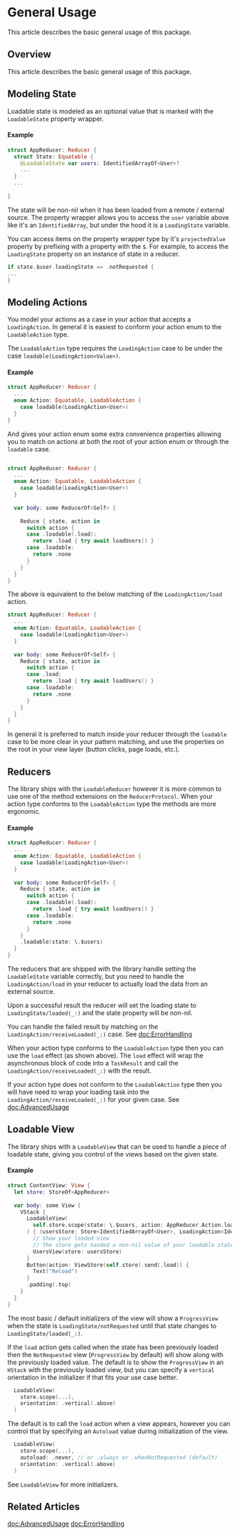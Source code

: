 # General Usage

This article describes the basic general usage of this package. 
## Overview

This article describes the basic general usage of this package.

## Modeling State

Loadable state is modeled as an optional value that is marked with the ``LoadableState`` property
wrapper.

#### Example

```swift
struct AppReducer: Reducer { 
  struct State: Equatable { 
    @LoadableState var users: IdentifiedArrayOf<User>?
    ...
  }
  ...
  
}
```

The state will be non-nil when it has been loaded from a remote / external source.  The property
wrapper allows you to access the `user` variable above like it's an `IdentifiedArray`, but under
the hood it is a ``LoadingState`` variable.

You can access items on the property wrapper type by it's `projectedValue` property by prefixing
with a property with the `$`.  For example, to access the ``LoadingState`` property on an instance of
state in a reducer.

```swift
if state.$user.loadingState == .notRequested {
...
}
```

## Modeling Actions

You model your actions as a case in your action that accepts a ``LoadingAction``.
In general it is easiest to conform your action enum to the ``LoadableAction`` type.

The ``LoadableAction`` type requires the ``LoadingAction`` case to be under the case
`loadable(LoadingAction<Value>)`.  

#### Example
```swift
struct AppReducer: Reducer { 
  ...
  enum Action: Equatable, LoadableAction { 
    case loadable(LoadingAction<User>)
  }
}
```

And gives your action enum some extra convenience properties allowing you to match on 
actions at both the root of your action enum or through the `loadable` case.

```swift

struct AppReducer: Reducer { 
  ...
  enum Action: Equatable, LoadableAction { 
    case loadable(LoadingAction<User>)
  }
  
  var body: some ReducerOf<Self> { 
 
    Reduce { state, action in 
      switch action { 
      case .loadable(.load):
        return .load { try await loadUsers() }
      case .loadable:
        return .none
      }
    }
  }
}

```

The above is equivalent to the below matching of the ``LoadingAction/load`` action.

```swift
struct AppReducer: Reducer { 
  ...
  enum Action: Equatable, LoadableAction { 
    case loadable(LoadingAction<User>)
  }
  
  var body: some ReducerOf<Self> { 
    Reduce { state, action in 
      switch action { 
      case .load:
        return .load { try await loadUsers() }
      case .loadable:
        return .none
      }
    }
  }
}
```

In general it is preferred to match inside your reducer through the `loadable` case to be
more clear in your pattern matching, and use the properties on the root in your view layer 
(button clicks, page loads, etc.).

## Reducers

The library ships with the ``LoadableReducer`` however it is more common to use one of the
method extensions on the ``ReducerProtocol``.  When your action type conforms to the
``LoadableAction`` type the methods are more ergonomic.

#### Example

```swift
struct AppReducer: Reducer { 
  ...
  enum Action: Equatable, LoadableAction { 
    case loadable(LoadingAction<User>)
  }
  
  var body: some ReducerOf<Self> { 
    Reduce { state, action in 
      switch action { 
      case .loadable(.load):
        return .load { try await loadUsers() }
      case .loadable:
        return .none
      }
    }
    .loadable(state: \.$users)
  }
}
```

The reducers that are shipped with the library handle setting the ``LoadableState`` variable
correctly, but you need to handle the ``LoadingAction/load`` in your reducer to actually load
the data from an external source.  

Upon a successful result the reducer will set the loading state to ``LoadingState/loaded(_:)``
and the state property will be non-nil.

You can handle the failed result by matching on the ``LoadingAction/receiveLoaded(_:)`` case.
See <doc:ErrorHandling>

When your action type conforms to the ``LoadableAction`` type then you can use the `load` 
effect (as shown above).  The `load` effect will wrap the asynchronous block of code into a
`TaskResult` and call the ``LoadingAction/receiveLoaded(_:)`` with the result.

If your action type does not conform to the ``LoadableAction`` type then you will have need
to wrap your loading task into the ``LoadingAction/receiveLoaded(_:)`` for your given case.
See <doc:AdvancedUsage> 

## Loadable View

The library ships with a ``LoadableView`` that can be used to handle a piece of loadable
state, giving you control of the views based on the given state.

#### Example
```swift
struct ContentView: View {
  let store: StoreOf<AppReducer>
  
  var body: some View { 
    VStack {
      LoadableView(
        self.store.scope(state: \.$users, action: AppReducer.Action.loadable)
      ) { (usersStore: Store<IdentifiedArrayOf<User>, LoadingAction<IdentifiedArrayOf<User>>>) in
        // Show your loaded view
        // The store gets handed a non-nil value of your loadable state.
        UsersView(store: usersStore)
      }
      Button(action: ViewStore(self.store).send(.load)) { 
        Text("Reload")
      }
      .padding(.top)
    } 
  }
}

```

The most basic / default initializers of the view will show a ``ProgressView`` when the
state is ``LoadingState/notRequested`` until that state changes to ``LoadingState/loaded(_:)``.

If the `load` action gets called when the state has been previously loaded then the `NotRequested`
view (`ProgressView` by default) will show along with the previously loaded value.  The default
is to show the `ProgressView` in an `HStack` with the previously loaded view, but you can specify
a `vertical` orientation in the initializer if that fits your use case better.

```swift
  LoadableView(
    store.scope(...),
    orientation: .vertical(.above)
  )
```

The default is to call the `load` action when a view appears, however you can control that by
specifying an ``Autoload`` value during initialization of the view.

```swift
  LoadableView(
    store.scope(...),
    autoload: .never, // or .always or .whenNotRequested (default)
    orientation: .vertical(.above)
  )
```

See ``LoadableView`` for more initializers.

## Related Articles

<doc:AdvancedUsage>
<doc:ErrorHandling>
